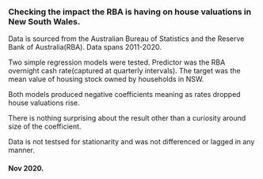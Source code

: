 ### Checking the impact the RBA is having on house valuations in New South Wales. 

Data is sourced from the Australian Bureau of Statistics and the Reserve Bank of Australia(RBA). Data spans 2011-2020.

Two simple regression models were tested. Predictor was the RBA overnight cash rate(captured at quarterly intervals).
The target was the mean value of housing stock owned by households in NSW.

Both models produced negative coefficients meaning as rates dropped house valuations rise.

There is nothing surprising about the result other than a curiosity around size of the coefficient. 

Data is not testsed for stationarity and was not differenced or lagged in any manner.


#### Nov 2020.


